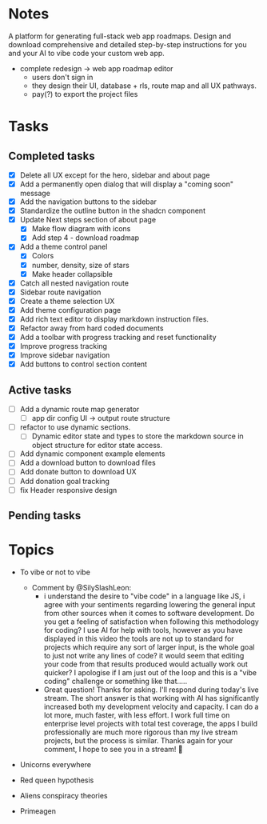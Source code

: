 # Notes

A platform for generating full-stack web app roadmaps. Design and download comprehensive and detailed step-by-step instructions for you and your AI to vibe code your custom web app.

- complete redesign -> web app roadmap editor
  - users don't sign in
  - they design their UI, database + rls, route map and all UX pathways.
  - pay(?) to export the project files

# Tasks

## Completed tasks

- [x] Delete all UX except for the hero, sidebar and about page
- [x] Add a permanently open dialog that will display a "coming soon" message
- [x] Add the navigation buttons to the sidebar
- [x] Standardize the outline button in the shadcn component
- [x] Update Next steps section of about page
  - [x] Make flow diagram with icons
  - [x] Add step 4 - download roadmap
- [x] Add a theme control panel
  - [x] Colors
  - [x] number, density, size of stars
  - [x] Make header collapsible
- [x] Catch all nested navigation route
- [x] Sidebar route navigation
- [x] Create a theme selection UX
- [x] Add theme configuration page
- [x] Add rich text editor to display markdown instruction files.
- [x] Refactor away from hard coded documents
- [x] Add a toolbar with progress tracking and reset functionality
- [x] Improve progress tracking
- [x] Improve sidebar navigation
- [x] Add buttons to control section content

## Active tasks

- [ ] Add a dynamic route map generator
  - [ ] app dir config UI -> output route structure
- [ ] refactor to use dynamic sections.
  - [ ] Dynamic editor state and types to store the markdown source in object structure for editor state access.
- [ ] Add dynamic component example elements
- [ ] Add a download button to download files
- [ ] Add donate button to download UX
- [ ] Add donation goal tracking
- [ ] fix Header responsive design

## Pending tasks

# Topics

- To vibe or not to vibe
  - Comment by @SilySlashLeon:
    - i understand the desire to "vibe code" in a language like JS, i agree with your sentiments regarding lowering the general input from other sources when it comes to software development. Do you get a feeling of satisfaction when following this methodology for coding? I use AI for help with tools, however as you have displayed in this video the tools are not up to standard for projects which require any sort of larger input, is the whole goal to just not write any lines of code? it would seem that editing your code from that results produced would actually work out quicker?
      I apologise if I am just out of the loop and this is a "vibe coding" challenge or something like that.....
    - Great question! Thanks for asking. I'll respond during today's live stream. The short answer is that working with AI has significantly increased both my development velocity and capacity. I can do a lot more, much faster, with less effort.
      I work full time on enterprise level projects with total test coverage, the apps I build professionally are much more rigorous than my live stream projects, but the process is similar.
      Thanks again for your comment, I hope to see you in a stream! 🤟
- Unicorns everywhere
- Red queen hypothesis
- Aliens conspiracy theories

- Primeagen
